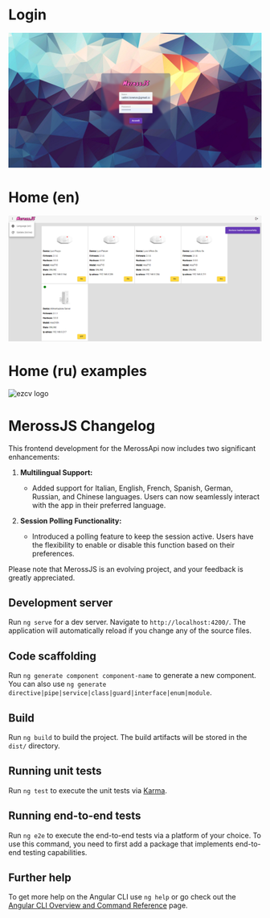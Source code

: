 # Login

![ezcv logo](https://raw.githubusercontent.com/ignotochi/MerossJS/master/demos/images/merossJs_login.png)

# Home (en)

![ezcv logo](https://raw.githubusercontent.com/ignotochi/MerossJS/master/demos/images/merossJs_home.png)

# Home (ru) examples

![ezcv logo](https://raw.githubusercontent.com/ignotochi/MerossJS/master/demos/images/merossJs_home_ru.png)

# MerossJS Changelog

This frontend development for the MerossApi now includes two significant enhancements:

1. **Multilingual Support:**
   - Added support for Italian, English, French, Spanish, German, Russian, and Chinese languages. Users can now seamlessly interact with the app in their preferred language.

2. **Session Polling Functionality:**
   - Introduced a polling feature to keep the session active. Users have the flexibility to enable or disable this function based on their preferences.

Please note that MerossJS is an evolving project, and your feedback is greatly appreciated.

## Development server

Run `ng serve` for a dev server. Navigate to `http://localhost:4200/`. The application will automatically reload if you change any of the source files.

## Code scaffolding

Run `ng generate component component-name` to generate a new component. You can also use `ng generate directive|pipe|service|class|guard|interface|enum|module`.

## Build

Run `ng build` to build the project. The build artifacts will be stored in the `dist/` directory.

## Running unit tests

Run `ng test` to execute the unit tests via [Karma](https://karma-runner.github.io).

## Running end-to-end tests

Run `ng e2e` to execute the end-to-end tests via a platform of your choice. To use this command, you need to first add a package that implements end-to-end testing capabilities.

## Further help

To get more help on the Angular CLI use `ng help` or go check out the [Angular CLI Overview and Command Reference](https://angular.io/cli) page.
